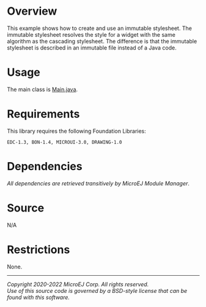# Overview

This example shows how to create and use an immutable stylesheet.
The immutable stylesheet resolves the style for a widget with the same algorithm as the cascading stylesheet.
The difference is that the immutable stylesheet is described in an immutable file instead of a Java code.

# Usage

The main class is [Main.java](src/main/java/com/microej/example/mwt/immutablestylesheet/Main.java).

# Requirements

This library requires the following Foundation Libraries:

    EDC-1.3, BON-1.4, MICROUI-3.0, DRAWING-1.0

# Dependencies

_All dependencies are retrieved transitively by MicroEJ Module Manager_.

# Source

N/A

# Restrictions

None.

---  
_Copyright 2020-2022 MicroEJ Corp. All rights reserved._  
_Use of this source code is governed by a BSD-style license that can be found with this software._  
